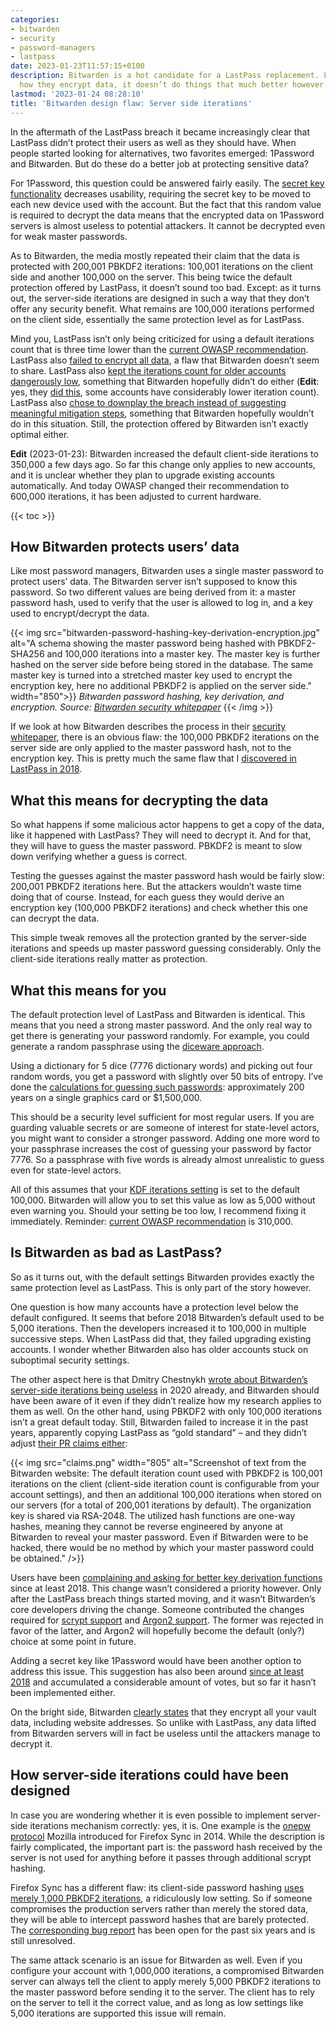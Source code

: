 ```yaml
---
categories:
- bitwarden
- security
- password-managers
- lastpass
date: 2023-01-23T11:57:15+0100
description: Bitwarden is a hot candidate for a LastPass replacement. Looking into
  how they encrypt data, it doesn’t do things that much better however.
lastmod: '2023-01-24 08:28:10'
title: 'Bitwarden design flaw: Server side iterations'
---
```


In the aftermath of the LastPass breach it became increasingly clear that LastPass didn’t protect their users as well as they should have. When people started looking for alternatives, two favorites emerged: 1Password and Bitwarden. But do these do a better job at protecting sensitive data?

For 1Password, this question could be answered fairly easily. The [secret key functionality](https://blog.1password.com/what-the-secret-key-does/) decreases usability, requiring the secret key to be moved to each new device used with the account. But the fact that this random value is required to decrypt the data means that the encrypted data on 1Password servers is almost useless to potential attackers. It cannot be decrypted even for weak master passwords.

As to Bitwarden, the media mostly repeated their claim that the data is protected with 200,001 PBKDF2 iterations: 100,001 iterations on the client side and another 100,000 on the server. This being twice the default protection offered by LastPass, it doesn’t sound too bad. Except: as it turns out, the server-side iterations are designed in such a way that they don’t offer any security benefit. What remains are 100,000 iterations performed on the client side, essentially the same protection level as for LastPass.

Mind you, LastPass isn’t only being criticized for using a default iterations count that is three time lower than the [current OWASP recommendation](https://cheatsheetseries.owasp.org/cheatsheets/Password_Storage_Cheat_Sheet.html#pbkdf2). LastPass also [failed to encrypt all data](/2022/12/24/what-data-does-lastpass-encrypt/), a flaw that Bitwarden doesn’t seem to share. LastPass also [kept the iterations count for older accounts dangerously low](/2022/12/28/lastpass-breach-the-significance-of-these-password-iterations/), something that Bitwarden hopefully didn’t do either (**Edit**: yes, they [did this](#c000002), some accounts have considerably lower iteration count). LastPass also [chose to downplay the breach instead of suggesting meaningful mitigation steps](/2022/12/26/whats-in-a-pr-statement-lastpass-breach-explained/), something that Bitwarden hopefully wouldn’t do in this situation. Still, the protection offered by Bitwarden isn’t exactly optimal either.

**Edit** (2023-01-23): Bitwarden increased the default client-side iterations to 350,000 a few days ago. So far this change only applies to new accounts, and it is unclear whether they plan to upgrade existing accounts automatically. And today OWASP changed their recommendation to 600,000 iterations, it has been adjusted to current hardware.

{{< toc >}}

## How Bitwarden protects users’ data

Like most password managers, Bitwarden uses a single master password to protect users’ data. The Bitwarden server isn’t supposed to know this password. So two different values are being derived from it: a master password hash, used to verify that the user is allowed to log in, and a key used to encrypt/decrypt the data.

{{< img src="bitwarden-password-hashing-key-derivation-encryption.jpg" alt="A schema showing the master password being hashed with PBKDF2-SHA256 and 100,000 iterations into a master key. The master key is further hashed on the server side before being stored in the database. The same master key is turned into a stretched master key used to encrypt the encryption key, here no additional PBKDF2 is applied on the server side." width="850">}}
  <em>Bitwarden password hashing, key derivation, and encryption. Source: <a href="https://bitwarden.com/images/resources/security-white-paper-download.pdf">Bitwarden security whitepaper</a></em>
{{< /img >}}

If we look at how Bitwarden describes the process in their [security whitepaper](https://bitwarden.com/images/resources/security-white-paper-download.pdf), there is an obvious flaw: the 100,000 PBKDF2 iterations on the server side are only applied to the master password hash, not to the encryption key. This is pretty much the same flaw that I [discovered in LastPass in 2018](/2018/07/09/is-your-lastpass-data-really-safe-in-the-encrypted-online-vault/#cracking-the-encryption).

## What this means for decrypting the data

So what happens if some malicious actor happens to get a copy of the data, like it happened with LastPass? They will need to decrypt it. And for that, they will have to guess the master password. PBKDF2 is meant to slow down verifying whether a guess is correct.

Testing the guesses against the master password hash would be fairly slow: 200,001 PBKDF2 iterations here. But the attackers wouldn’t waste time doing that of course. Instead, for each guess they would derive an encryption key (100,000 PBKDF2 iterations) and check whether this one can decrypt the data.

This simple tweak removes all the protection granted by the server-side iterations and speeds up master password guessing considerably. Only the client-side iterations really matter as protection.

## What this means for you

The default protection level of LastPass and Bitwarden is identical. This means that you need a strong master password. And the only real way to get there is generating your password randomly. For example, you could generate a random passphrase using the [diceware approach](https://en.wikipedia.org/wiki/Diceware).

Using a dictionary for 5 dice (7776 dictionary words) and picking out four random words, you get a password with slightly over 50 bits of entropy. I’ve done the [calculations for guessing such passwords](/2022/12/28/lastpass-breach-the-significance-of-these-password-iterations/#what-is-this-setting-about): approximately 200 years on a single graphics card or $1,500,000.

This should be a security level sufficient for most regular users. If you are guarding valuable secrets or are someone of interest for state-level actors, you might want to consider a stronger password. Adding one more word to your passphrase increases the cost of guessing your password by factor 7776. So a passphrase with five words is already almost unrealistic to guess even for state-level actors.

All of this assumes that your [KDF iterations setting](https://bitwarden.com/help/what-encryption-is-used/#changing-kdf-iterations) is set to the default 100,000. Bitwarden will allow you to set this value as low as 5,000 without even warning you. Should your setting be too low, I recommend fixing it immediately. Reminder: [current OWASP recommendation](https://cheatsheetseries.owasp.org/cheatsheets/Password_Storage_Cheat_Sheet.html#pbkdf2) is 310,000.

## Is Bitwarden as bad as LastPass?

So as it turns out, with the default settings Bitwarden provides exactly the same protection level as LastPass. This is only part of the story however.

One question is how many accounts have a protection level below the default configured. It seems that before 2018 Bitwarden’s default used to be 5,000 iterations. Then the developers increased it to 100,000 in multiple successive steps. When LastPass did that, they failed upgrading existing accounts. I wonder whether Bitwarden also has older accounts stuck on suboptimal security settings.

The other aspect here is that Dmitry Chestnykh [wrote about Bitwarden’s server-side iterations being useless](https://dchest.com/2020/05/25/improving-storage-of-password-encrypted-secrets-in-end-to-end-encrypted-apps/) in 2020 already, and Bitwarden should have been aware of it even if they didn’t realize how my research applies to them as well. On the other hand, using PBKDF2 with only 100,000 iterations isn’t a great default today. Still, Bitwarden failed to increase it in the past years, apparently copying LastPass as “gold standard” – and they didn’t adjust [their PR claims either](https://bitwarden.com/help/what-encryption-is-used/#pbkdf2):

{{< img src="claims.png" width="805" alt="Screenshot of text from the Bitwarden website: The default iteration count used with PBKDF2 is 100,001 iterations on the client (client-side iteration count is configurable from your account settings), and then an additional 100,000 iterations when stored on our servers (for a total of 200,001 iterations by default). The organization key is shared via RSA-2048. The utilized hash functions are one-way hashes, meaning they cannot be reverse engineered by anyone at Bitwarden to reveal your master password. Even if Bitwarden were to be hacked, there would be no method by which your master password could be obtained." />}}

Users have been [complaining and asking for better key derivation functions](https://community.bitwarden.com/t/encryption-suggestions-including-argon2/350/76) since at least 2018. This change wasn’t considered a priority however. Only after the LastPass breach things started moving, and it wasn’t Bitwarden’s core developers driving the change. Someone contributed the changes required for [scrypt support](https://github.com/bitwarden/clients/pull/4428) and [Argon2 support](https://github.com/bitwarden/clients/pull/4468). The former was rejected in favor of the latter, and Argon2 will hopefully become the default (only?) choice at some point in future.

Adding a secret key like 1Password would have been another option to address this issue. This suggestion has also been around [since at least 2018](https://community.bitwarden.com/t/add-optional-secret-key-functionality-like-1password-or-keyfile-like-keepass/576) and accumulated a considerable amount of votes, but so far it hasn’t been implemented either.

On the bright side, Bitwarden [clearly states](https://bitwarden.com/help/vault-data/) that they encrypt all your vault data, including website addresses. So unlike with LastPass, any data lifted from Bitwarden servers will in fact be useless until the attackers manage to decrypt it.

## How server-side iterations could have been designed

In case you are wondering whether it is even possible to implement server-side iterations mechanism correctly: yes, it is. One example is the [onepw protocol](https://github.com/mozilla/fxa-auth-server/wiki/onepw-protocol) Mozilla introduced for Firefox Sync in 2014. While the description is fairly complicated, the important part is: the password hash received by the server is not used for anything before it passes through additional scrypt hashing.

Firefox Sync has a different flaw: its client-side password hashing [uses merely 1,000 PBKDF2 iterations](/2018/03/13/can-chrome-sync-or-firefox-sync-be-trusted-with-sensitive-data/#firefox-sync), a ridiculously low setting. So if someone compromises the production servers rather than merely the stored data, they will be able to intercept password hashes that are barely protected. The [corresponding bug report](https://bugzilla.mozilla.org/show_bug.cgi?id=1320222) has been open for the past six years and is still unresolved.

The same attack scenario is an issue for Bitwarden as well. Even if you configure your account with 1,000,000 iterations, a compromised Bitwarden server can always tell the client to apply merely 5,000 PBKDF2 iterations to the master password before sending it to the server. The client has to rely on the server to tell it the correct value, and as long as low settings like 5,000 iterations are supported this issue will remain.
